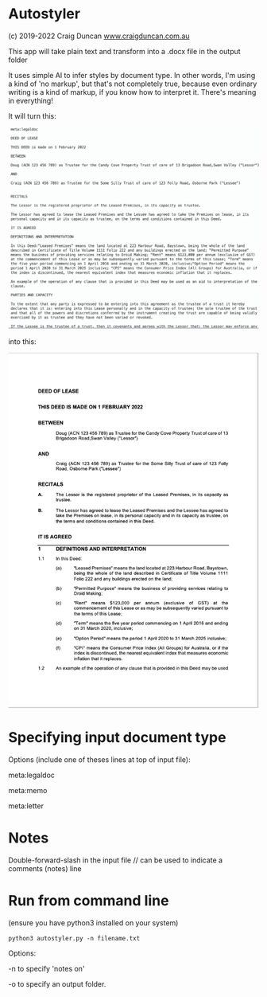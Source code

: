 # Autostyler

(c) 2019-2022 Craig Duncan www.craigduncan.com.au

This app will take plain text and transform into a .docx file in the output folder

It uses simple AI to infer styles by document type.  In other words, I'm using a kind of 'no markup', but that's not completely true, because even ordinary writing is a kind of markup, if you know how to interpret it.  There's meaning in everything!

It will turn this:

![InputPage](images/input.png?raw=true)

into this:

![OutputPage](images/output.png?raw=true)

# Specifying input document type

Options (include one of theses lines at top of input file):

meta:legaldoc

meta:memo

meta:letter

# Notes

Double-forward-slash in the input file // can be used to indicate a comments (notes) line 

# Run from command line

(ensure you have python3 installed on your system)

```
python3 autostyler.py -n filename.txt
```

Options:

-n to specify 'notes on'

-o to specify an output folder.